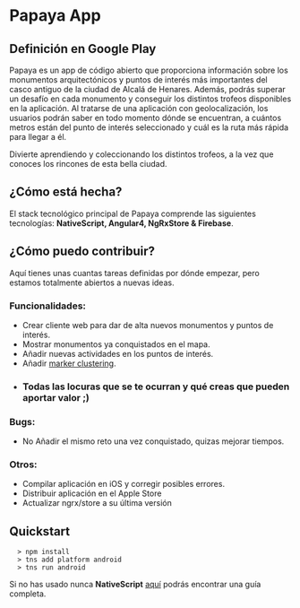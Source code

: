 # Papaya App

## Definición en Google Play

Papaya es un app de código abierto que proporciona información sobre los monumentos arquitectónicos y puntos de interés más importantes del casco antiguo de la ciudad de Alcalá de Henares. Además, podrás superar un desafío en cada monumento y conseguir los distintos trofeos disponibles en la aplicación. Al tratarse de una aplicación con geolocalización, los usuarios podrán saber en todo momento dónde se encuentran, a cuántos metros están del punto de interés seleccionado y cuál es la ruta más rápida para llegar a él.

Divierte aprendiendo y coleccionando los distintos trofeos, a la vez que conoces los rincones de esta bella ciudad.

## ¿Cómo está hecha?

El stack tecnológico principal de Papaya comprende las siguientes tecnologías: **NativeScript, Angular4, NgRxStore & Firebase**.

## ¿Cómo puedo contribuir?

Aquí tienes unas cuantas tareas definidas por dónde empezar, pero estamos totalmente abiertos a nuevas ideas.

### Funcionalidades:

- Crear cliente web para dar de alta nuevos monumentos y puntos de interés.
- Mostrar monumentos ya conquistados en el mapa.
- Añadir nuevas actividades en los puntos de interés.
- Añadir [marker clustering](https://github.com/naderio/nativescript-google-maps-utils).
- ### Todas las locuras que se te ocurran y qué creas que pueden aportar valor ;)

### Bugs:

- No Añadir el mismo reto una vez conquistado, quizas mejorar tiempos.

### Otros:

- Compilar aplicación en iOS y corregir posibles errores.
- Distribuir aplicación en el Apple Store
- Actualizar ngrx/store a su última versión

## Quickstart

```
  > npm install
  > tns add platform android
  > tns run android
```

Si no has usado nunca **NativeScript** [aquí](https://docs.nativescript.org/angular/start/quick-setup) podrás encontrar una guía completa.

